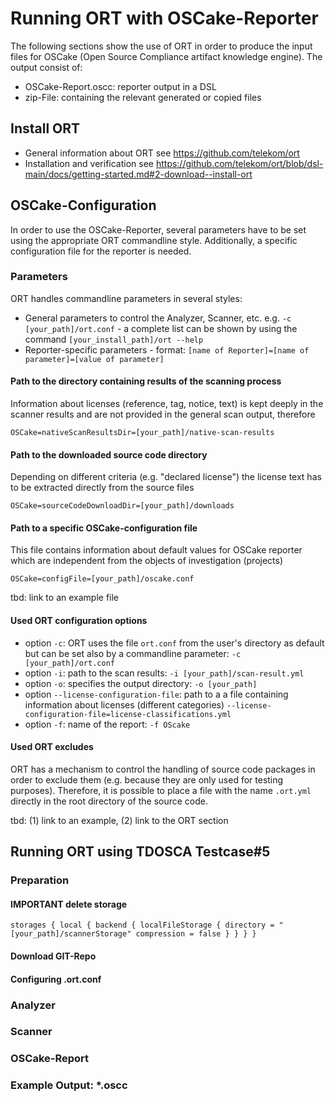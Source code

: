 # Running ORT with OSCake-Reporter
The following sections show the use of ORT in order to produce the input files for OSCake (Open Source Compliance artifact knowledge engine). The output consist of:
* OSCake-Report.oscc: reporter output in a DSL
* zip-File: containing the relevant generated or copied files


## Install ORT

* General information about ORT see https://github.com/telekom/ort
* Installation and verification see https://github.com/telekom/ort/blob/dsl-main/docs/getting-started.md#2-download--install-ort

## OSCake-Configuration
In order to use the OSCake-Reporter, several parameters have to be set using the appropriate ORT commandline style. Additionally, a specific configuration file for the reporter is needed. 

### Parameters
ORT handles commandline parameters in several styles:
* General parameters to control the Analyzer, Scanner, etc. e.g. `-c [your_path]/ort.conf` - a complete list can be shown by using the command `[your_install_path]/ort --help`
* Reporter-specific parameters - format: `[name of Reporter]=[name of parameter]=[value of parameter]`

#### Path to the directory containing results of the scanning process
Information about licenses (reference, tag, notice, text) is kept deeply in the scanner results and are not provided in the general scan output, therefore

`OSCake=nativeScanResultsDir=[your_path]/native-scan-results`

#### Path to the downloaded source code directory
Depending on different criteria (e.g. "declared license") the license text has to be extracted directly from the source files

`OSCake=sourceCodeDownloadDir=[your_path]/downloads`

#### Path to a specific OSCake-configuration file
This file contains information about default values for OSCake reporter which are independent from the objects of investigation (projects)

`OSCake=configFile=[your_path]/oscake.conf`

tbd: link to an example file


#### Used ORT configuration options
* option `-c`: ORT uses the file `ort.conf` from the user's directory as default but can be set also by a commandline parameter: `-c [your_path]/ort.conf`
* option `-i`: path to the scan results: `-i [your_path]/scan-result.yml`
* option `-o`: specifies the output directory: `-o [your_path]`
* option `--license-configuration-file`: path to a a file containing information about licenses (different categories) `--license-configuration-file=license-classifications.yml`
* option `-f`: name of the report: `-f OScake`

#### Used ORT excludes
ORT has a mechanism to control the handling of source code packages in order to exclude them (e.g. because they are only used for testing purposes). Therefore, it is possible to place a file with the name `.ort.yml` directly in the root directory of the source code.

tbd: (1) link to an example, (2) link to the ORT section

## Running ORT using TDOSCA Testcase#5

### Preparation 

#### IMPORTANT delete storage
 `storages {
      local {
        backend {
          localFileStorage {
            directory = "[your_path]/scannerStorage"
            compression = false
          }
        }
      }
	}`


#### Download GIT-Repo

#### Configuring .ort.conf

### Analyzer

### Scanner

### OSCake-Report

### Example Output: *.oscc
